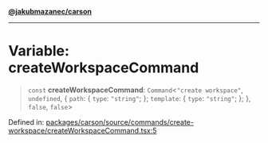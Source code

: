 [**@jakubmazanec/carson**](../README.md)

---

# Variable: createWorkspaceCommand

> `const` **createWorkspaceCommand**: `Command`\<`"create workspace"`, `undefined`, \{ `path`: \{
> `type`: `"string"`; \}; `template`: \{ `type`: `"string"`; \}; \}, `false`, `false`\>

Defined in:
[packages/carson/source/commands/create-workspace/createWorkspaceCommand.tsx:5](https://github.com/jakubmazanec/tools/blob/5907d31a071e860d7db8b8a00f698d18fe23e18a/packages/carson/source/commands/create-workspace/createWorkspaceCommand.tsx#L5)
